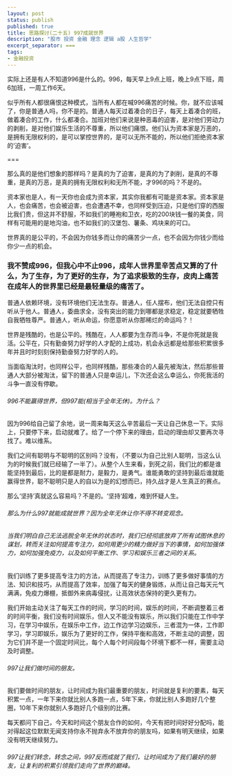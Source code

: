 ```yaml
---
layout: post
status: publish
published: true
title: 思路探讨(二十五) 997成就世界
description: "股市 投资 金融 理念 逻辑 a股 人生哲学"
excerpt_separator: ===
tags:
- 金融投资
---
```


实际上还是有人不知道996是什么的。996，每天早上9点上班，晚上9点下班，周6加班，一周工作6天。

似乎所有人都很痛恨这种模式，当所有人都在喊996痛苦的时候。你，就不应该喊了，你是普通人吗，你不是的。普通人每天过着凑合的日子，每天上着凑合的班，做着凑合的工作，什么都凑合。加班对他们来说是种恶毒的迫害，是对他们劳动力的剥削，是对他们娱乐生活的不尊重，所以他们痛恨。他们认为资本家是万恶的，是拥有无限权利的，是可以掌控世界的，是可以无所不能的，所以他们拒绝资本家的‘迫害’。

===

那么真的是他们想象的那样吗？是真的为了迫害，是真的为了剥削，是真的不尊重，是真的万恶，是真的拥有无限权利和无所不能，才996的吗？不是的。

资本家也是人，有一天你也会成为资本家，其实你我都有可能是资本家。资本家是人，也会痛苦，也会被迫害，也会遭遇不幸，也同样受到压迫，只是他们穿的西服比我们贵，但这并不舒服，不如我们的睡袍和卫衣，吃的200块钱一餐的美食，同样有可能用的是地沟油，也不如我们的汉堡包、薯条、鸡块来的可口。

世界真的是公平的，不会因为你钱多而让你的痛苦少一点，也不会因为你钱少而给你少一点的机会。

### 我不赞成996，但我心中不止996，成年人世界里辛苦点又算的了什么，为了生存，为了更好的生存，为了追求极致的生存，皮肉上痛苦在成年人的世界里已经是最轻量级的痛苦了。

普通人依赖环境，没有环境他们无法生存。普通人，任人摆布，他们无法自控只有听从于他人。普通人，委曲求全，没有突出的能力到哪都是求稳定，稳定就要牺牲自我牺牲尊严。普通人，听从命运，你愿意听从你那稀烂的命运吗？！

世界是残酷的，也是公平的。残酷在，人人都要为生存而斗争，不是你死就是我活。公平在，只有勤奋努力好学的人才配的上成功，机会永远都是给那些积累很多年并且时时刻刻保持勤奋努力好学的人的。

当面临淘汰时，也同样公平，也同样残酷，那些凑合的人最先被淘汰，然后那些普通人大部分被淘汰，留下的普通人只是幸运儿，下次还会这么幸运么，你死我活的斗争一直没有停歇。

###### 996不能赢得世界，但997能(相当于全年无休)。为什么？

因为996给自己留了余地，说一周来每天这么辛苦最后一天让自己休息一下。实际上，只要停下来，启动就难了。给了一个停下来的理由，启动的理由却又要再次寻找了。难以维系。

我们之间有聪明与不聪明的区别吗？没有，（不要以为自己比别人聪明，当这么认为的时候我们就已经输了一半了）。从整个人生来看，到死之前，我们比的都是谁能坚持到最后，比的是都是耐力，是毅力，是勇气。谁能勇敢的坚持到最后谁就能赢得世界，聪不聪明只是人的自以为是的幻想而已，持久战才是人生真正的赛点。

那么‘坚持’真就这么容易吗？不是的。‘坚持‘超难，难到怀疑人生。

###### 那么为什么997就能成就世界？因为全年无休让你不得不转变观念。

###### 当我们明白自己无法逃脱全年无休的状态时，我们已经彻底放弃了所有试图休息的谋划，转而关注如何提高专注力，如何用更少的精力做好当下的事情，如何加强体力，如何加强免疫力，以及如何平衡工作、学习和娱乐三者之间的关系。

我们训练了更多提高专注力的方法，从而提高了专注力，训练了更多做好事情的方法、知识和技巧，从而提高了效率，加强了每天的健身锻炼，从而让自己每天元气满满，免疫力爆棚，抵御外来病毒侵扰，让高效状态保持的更久更有力。

我们开始主动关注了每天工作的时间，学习的时间，娱乐的时间，不断调整着三者的时间平衡，我们没有时间娱乐，但人又不能没有娱乐，所以我们只能在工作中学习，在学习中娱乐，在娱乐中工作，边工作边学习边娱乐，三者混为一体，工作即学习，学习即娱乐，娱乐为了更好的工作，保持平衡和高效，不断主动的调整，因为它们并不是一个固定时间比，每个人每个时间段每个环境下都不一样，需要主动及时调整。

###### 997让我们做时间的朋友。

我们要做时间的朋友，让时间成为我们最重要的朋友，时间就是复利的要素，每天积累一点，一年下来你就比别人多跑一点，5年下来，你就比别人多跑好几个整圈，10年下来你就别人多跑好几个级别的比赛。

每天都问下自己，今天和时间这个朋友合作的如何，今天有把时间好好分配吗，能对得起这位默默无闻支持你永不抛弃永不放弃你的朋友吗，如果有明天继续，如果没有明天继续努力。

###### 997让我们转念，转念之间，997反而成就了我们，让时间成为了我们最好的朋友，让复利的积累引领我们走向了世界的巅峰。
